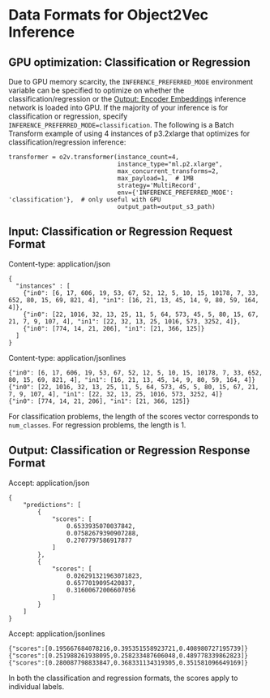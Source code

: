 # Data Formats for Object2Vec Inference<a name="object2vec-inference-formats"></a>

## GPU optimization: Classification or Regression<a name="object2vec-inference-gpu-optimize-classification"></a>

Due to GPU memory scarcity, the `INFERENCE_PREFERRED_MODE` environment variable can be specified to optimize on whether the classification/regression or the [Output: Encoder Embeddings](object2vec-encoder-embeddings.md#object2vec-out-encoder-embeddings-data) inference network is loaded into GPU\. If the majority of your inference is for classification or regression, specify `INFERENCE_PREFERRED_MODE=classification`\. The following is a Batch Transform example of using 4 instances of p3\.2xlarge that optimizes for classification/regression inference:

```
transformer = o2v.transformer(instance_count=4,
                              instance_type="ml.p2.xlarge",
                              max_concurrent_transforms=2,
                              max_payload=1,  # 1MB
                              strategy='MultiRecord',
                              env={'INFERENCE_PREFERRED_MODE': 'classification'},  # only useful with GPU
                              output_path=output_s3_path)
```

## Input: Classification or Regression Request Format<a name="object2vec-in-inference-data"></a>

Content\-type: application/json

```
{
  "instances" : [
    {"in0": [6, 17, 606, 19, 53, 67, 52, 12, 5, 10, 15, 10178, 7, 33, 652, 80, 15, 69, 821, 4], "in1": [16, 21, 13, 45, 14, 9, 80, 59, 164, 4]},
    {"in0": [22, 1016, 32, 13, 25, 11, 5, 64, 573, 45, 5, 80, 15, 67, 21, 7, 9, 107, 4], "in1": [22, 32, 13, 25, 1016, 573, 3252, 4]},
    {"in0": [774, 14, 21, 206], "in1": [21, 366, 125]}
  ]
}
```

Content\-type: application/jsonlines

```
{"in0": [6, 17, 606, 19, 53, 67, 52, 12, 5, 10, 15, 10178, 7, 33, 652, 80, 15, 69, 821, 4], "in1": [16, 21, 13, 45, 14, 9, 80, 59, 164, 4]}
{"in0": [22, 1016, 32, 13, 25, 11, 5, 64, 573, 45, 5, 80, 15, 67, 21, 7, 9, 107, 4], "in1": [22, 32, 13, 25, 1016, 573, 3252, 4]}
{"in0": [774, 14, 21, 206], "in1": [21, 366, 125]}
```

For classification problems, the length of the scores vector corresponds to `num_classes`\. For regression problems, the length is 1\.

## Output: Classification or Regression Response Format<a name="object2vec-out-inference-data"></a>

Accept: application/json

```
{
    "predictions": [
        {
            "scores": [
                0.6533935070037842,
                0.07582679390907288,
                0.2707797586917877
            ]
        },
        {
            "scores": [
                0.026291321963071823,
                0.6577019095420837,
                0.31600672006607056
            ]
        }
    ]
}
```

Accept: application/jsonlines

```
{"scores":[0.195667684078216,0.395351558923721,0.408980727195739]}
{"scores":[0.251988261938095,0.258233487606048,0.489778339862823]}
{"scores":[0.280087798833847,0.368331134319305,0.351581096649169]}
```

In both the classification and regression formats, the scores apply to individual labels\. 